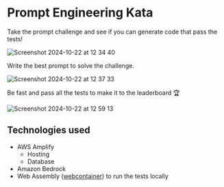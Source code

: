# Prompt Engineering Kata

Take the prompt challenge and see if you can generate code that pass the tests!  

![Screenshot 2024-10-22 at 12 34 40](https://github.com/user-attachments/assets/0f7995e0-0059-47f1-96d9-7be241be3624)

Write the best prompt to solve the challenge.

![Screenshot 2024-10-22 at 12 37 33](https://github.com/user-attachments/assets/e4cdb1eb-8730-4cf4-bf85-612e3c8af284)


Be fast and pass all the tests to make it to the leaderboard 🏆

![Screenshot 2024-10-22 at 12 59 13](https://github.com/user-attachments/assets/e2c099a1-739c-4beb-a2f6-409994836345)



## Technologies used
- AWS Amplify
  - Hosting
  - Database
- Amazon Bedrock
- Web Assembly ([webcontainer](https://webcontainers.io/)) to run the tests locally


